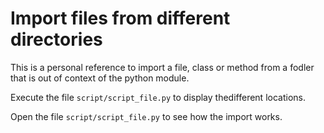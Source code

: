 # Import files from different directories

This is a personal reference to import a file, class or method from a fodler that is out of context of the python module.

Execute the file `script/script_file.py` to display thedifferent locations.

Open the file `script/script_file.py` to see how the import works.